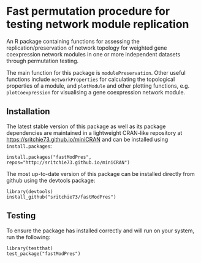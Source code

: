 # Fast permutation procedure for testing network module replication

An R package containing functions for assessing the replication/preservation of 
network topology for weighted gene coexpression network modules in one or more
independent datasets through permutation testing.

The main function for this package is `modulePreservation`. Other
useful functions include `networkProperties` for calculating the
topological properties of a module, and `plotModule` and other
plotting functions, e.g. `plotCoexpression` for visualising a
gene coexpression network module.

## Installation

The latest stable version of this package as well as its package dependencies are maintained 
in a lightweight CRAN-like repository at https://sritchie73.github.io/miniCRAN and can
be installed using `install.packages`:

```{r}
install.packages("fastModPres", repos="http://sritchie73.github.io/miniCRAN")
```

The most up-to-date version of this package can be installed directly from github using
the devtools package:

```{r}
library(devtools)
install_github("sritchie73/fastModPres")
```

## Testing
To ensure the package has installed correctly and will run on your system, run the following:

```{r}
library(testthat)
test_package("fastModPres")
```

